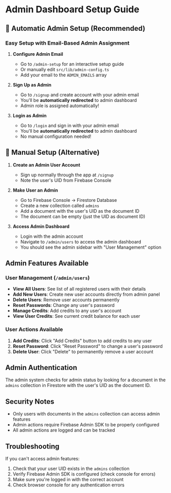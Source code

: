 # Admin Dashboard Setup Guide

## 🚀 Automatic Admin Setup (Recommended)

### **Easy Setup with Email-Based Admin Assignment**

1. **Configure Admin Email**
   - Go to `/admin-setup` for an interactive setup guide
   - Or manually edit `src/lib/admin-config.ts`
   - Add your email to the `ADMIN_EMAILS` array

2. **Sign Up as Admin**
   - Go to `/signup` and create account with your admin email
   - You'll be **automatically redirected** to admin dashboard
   - Admin role is assigned automatically!

3. **Login as Admin**
   - Go to `/login` and sign in with your admin email
   - You'll be **automatically redirected** to admin dashboard
   - No manual configuration needed!

## 🔧 Manual Setup (Alternative)

1. **Create an Admin User Account**
   - Sign up normally through the app at `/signup`
   - Note the user's UID from Firebase Console

2. **Make User an Admin**
   - Go to Firebase Console → Firestore Database
   - Create a new collection called `admins`
   - Add a document with the user's UID as the document ID
   - The document can be empty (just the UID as document ID)

3. **Access Admin Dashboard**
   - Login with the admin account
   - Navigate to `/admin/users` to access the admin dashboard
   - You should see the admin sidebar with "User Management" option

## Admin Features Available

### User Management (`/admin/users`)
- **View All Users**: See list of all registered users with their details
- **Add New Users**: Create new user accounts directly from admin panel
- **Delete Users**: Remove user accounts permanently
- **Reset Passwords**: Change any user's password
- **Manage Credits**: Add credits to any user's account
- **View User Credits**: See current credit balance for each user

### User Actions Available
1. **Add Credits**: Click "Add Credits" button to add credits to any user
2. **Reset Password**: Click "Reset Password" to change a user's password
3. **Delete User**: Click "Delete" to permanently remove a user account

## Admin Authentication

The admin system checks for admin status by looking for a document in the `admins` collection in Firestore with the user's UID as the document ID.

## Security Notes

- Only users with documents in the `admins` collection can access admin features
- Admin actions require Firebase Admin SDK to be properly configured
- All admin actions are logged and can be tracked

## Troubleshooting

If you can't access admin features:
1. Check that your user UID exists in the `admins` collection
2. Verify Firebase Admin SDK is configured (check console for errors)
3. Make sure you're logged in with the correct account
4. Check browser console for any authentication errors
